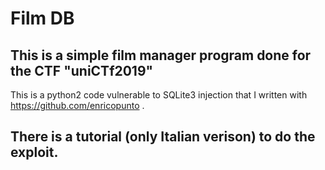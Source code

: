 # Film DB
## This is a simple film manager program done for the CTF "uniCTf2019" 
This is a python2 code vulnerable to SQLite3 injection that I written with https://github.com/enricopunto .

## There is a tutorial (only Italian verison) to do the exploit.

